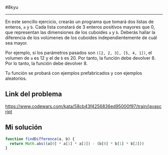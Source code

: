 #8kyu 
___
En este sencillo ejercicio, crearás un programa que tomará dos listas de enteros, `a` y `b`. Cada lista constará de 3 enteros positivos mayores que 0, que representan las dimensiones de los cuboides `a` y `b`. Deberás hallar la diferencia de los volúmenes de los cuboides independientemente de cuál sea mayor.  
  
Por ejemplo, si los parámetros pasados son `([2, 2, 3], [5, 4, 1])`, el volumen de `a` es 12 y el de `b` es 20. Por tanto, la función debe devolver 8. Por lo tanto, la función debe devolver 8.  
  
Tu función se probará con ejemplos prefabricados y con ejemplos aleatorios.  
## Link del problema

https://www.codewars.com/kata/58cb43f4256836ed95000f97/train/javascript
## Mi solución

```js
function findDifference(a, b) {
  return Math.abs((a[0] * a[1] * a[2]) - (b[0] * b[1] * b[2]))
}
```